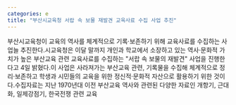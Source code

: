 ```yaml
---
categories: e
title: "부산시교육청 서랍 속 보물 재발견 교육사료 수집 사업 추진"
---
```

부산시교육청이 교육의 역사를 체계적으로 기록·보존하기 위해 교육사료를 수집하는 사업늘 추진한다.시교육청은 이달 말까지 개인과 학교에서 소장하고 있는 역사·문화적 가치가 높은 부산교육 관련 교육사료를 수집하는 "서랍 속 보물의 재발견" 사업을 진행한다고 4일 밝혔다.이 사업은 사라져가는 부산교육 관련, 기록물을 수집해 체계적으로 정리·보존하고 학생과 시민들의 교육을 위한 정신적·문화적 자산으로 활용하기 위한 것이다.수집자료는 지난 1970년대 이전 부산교육 역사와 관련된 다양한 자료인 개항기, 근대화, 일제강점기, 한국전쟁 관련 교육